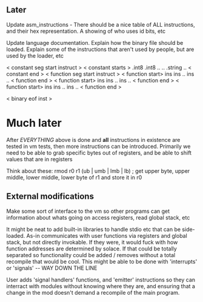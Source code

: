 
## Later

Update asm_instructions - There should be a nice table of ALL instructions, and their hex representation.
A showing of who uses id bits, etc

Update language documentation. Explain how the binary file should be loaded. Explain some of the instructions that aren't used by people, but are used by the loader, etc

< constant seg start instruct >
< constant starts >
.int8 
.int8
..
..
.string
..
< constant end >
< function seg start instruct >
< function start>
ins
ins
..
ins
..
< function end >
< function start>
ins
ins
..
ins
..
< function end >
< function start>
ins
ins
..
ins
..
< function end >

< binary eof inst >
# Much later

After _EVERYTHING_ above is done and **all** instructions in existence are tested in vm tests, then more instructions can be introduced. Primarily we need to be able to grab specific bytes out of registers, and be able to shift values that are in registers

Think about these:
    rmod r0 r1 (ub | umb | lmb | lb) ; get upper byte, upper middle, lower middle, lower byte of r1 and store it in r0

## External modifications

Make some sort of interface to the vm so other programs can get information about whats going on
access registers, read global stack, etc

It might be neat to add built-in libraries to handle stdio etc that can be side-loaded. As-in communicates with user functions via registers and global stack, but not directly invokable. If they were, it would fuck with how function addresses are determined by solace. If that could be totally separated so functionality could be added / removes  without a total recompile that would be cool. 
    This might be able to be done with 'interrupts' or 'signals' -- WAY DOWN THE LINE

User adds 'signal handlers' functions, and 'emitter' instructions so they can interract with modules without knowing where they are, and ensuring that a change in the mod doesn't demand a recompile of the main program.

